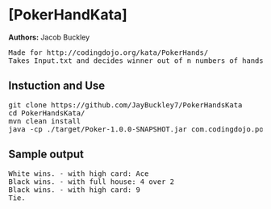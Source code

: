 # [PokerHandKata]

**Authors:** Jacob Buckley 
<pre>
Made for http://codingdojo.org/kata/PokerHands/ 
Takes Input.txt and decides winner out of n numbers of hands. 
</pre>

## Instuction and Use
<pre>
git clone https://github.com/JayBuckley7/PokerHandsKata 
cd PokerHandsKata/ 
mvn clean install 
java -cp ./target/Poker-1.0.0-SNAPSHOT.jar com.codingdojo.pokerhandskata.HoldEm data/hand.txt
</pre>

## Sample output
<pre>
White wins. - with high card: Ace  
Black wins. - with full house: 4 over 2  
Black wins. - with high card: 9 
Tie. 
</pre>
